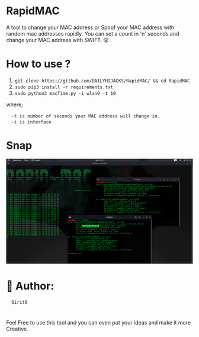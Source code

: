 # RapidMAC
A tool to change your MAC address or Spoof your MAC address with random mac addresses rapidly. You can set a count 
in 'n' seconds and change your MAC address with SWIFT. 😲

# How to use ?
1. `git clone https://github.com/DAILYHIJACKS/RapidMAC/ && cd RapidMAC`
2. `sudo pip3 install -r requirements.txt`
3. `sudo python3 macTime.py -i wlan0 -t 10`

where;

      -t is number of seconds your MAC address will change in.
      -i is interface

# Snap

![](snap.png)

# 💩 Author:
      Qirit0
      
#
Feel Free to use this tool and you can even put your ideas and make it more Creative.
